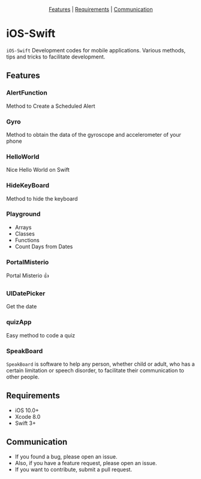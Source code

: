 <p align="center">
  <a href="#features">Features</a> |
  <a href="#requirements">Requirements</a> |
  <a href="#communication">Communication</a>
</p>

# iOS-Swift

`iOS-Swift` Development codes for mobile applications. Various methods, tips and tricks to facilitate development.

## Features

### AlertFunction

Method to Create a Scheduled Alert

### Gyro

Method to obtain the data of the gyroscope and accelerometer of your phone

### HelloWorld

Nice Hello World on Swift

### HideKeyBoard

Method to hide the keyboard

### Playground

- Arrays
- Classes
- Functions
- Count Days from Dates

### PortalMisterio

Portal Misterio :thumbsup:

### UIDatePicker

Get the date

### quizApp

Easy method to code a quiz

### SpeakBoard

`SpeakBoard` is software to help any person, whether child or adult, who has a certain limitation or speech disorder, to facilitate their communication to other people.


## Requirements
- iOS 10.0+
- Xcode 8.0
- Swift 3+


## Communication
- If you found a bug, please open an issue.
- Also, if you have a feature request, please open an issue.
- If you want to contribute, submit a pull request.
